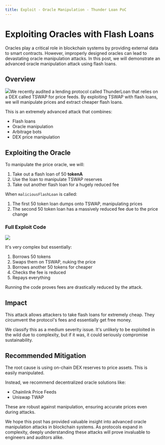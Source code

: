 ```yaml
---
title: Exploit - Oracle Manipulation - Thunder Loan PoC
---
```


# Exploiting Oracles with Flash Loans

Oracles play a critical role in blockchain systems by providing external data to smart contracts. However, improperly designed oracles can lead to devastating oracle manipulation attacks. In this post, we will demonstrate an advanced oracle manipulation attack using flash loans.

## Overview

![](https://cdn.videotap.com/kM0YOBTs7t8WreMLhr2A-49.5.png)We recently audited a lending protocol called ThunderLoan that relies on a DEX called TSWAP for price feeds. By exploiting TSWAP with flash loans, we will manipulate prices and extract cheaper flash loans.

This is an extremely advanced attack that combines:

- Flash loans
- Oracle manipulation
- Arbitrage bots
- DEX price manipulation

## Exploiting the Oracle

To manipulate the price oracle, we will:

1. Take out a flash loan of 50 **tokenA**
2. Use the loan to manipulate TSWAP reserves
3. Take out another flash loan for a hugely reduced fee

When `maliciousFlashLoan` is called:

1. The first 50 token loan dumps onto TSWAP, manipulating prices
2. The second 50 token loan has a massively reduced fee due to the price change

### Full Exploit Code

![](https://cdn.videotap.com/xK2fynd4EnHBvr8emyyD-1501.5.png)

It's very complex but essentially:

1. Borrows 50 tokens
2. Swaps them on TSWAP, nuking the price
3. Borrows another 50 tokens for cheaper
4. Checks the fee is reduced
5. Repays everything

Running the code proves fees are drastically reduced by the attack.

## Impact

This attack allows attackers to take flash loans for extremely cheap. They circumvent the protocol's fees and essentially get free money.

We classify this as a medium severity issue. It's unlikely to be exploited in the wild due to complexity, but if it was, it could seriously compromise sustainability.

## Recommended Mitigation

The root cause is using on-chain DEX reserves to price assets. This is easily manipulated.

Instead, we recommend decentralized oracle solutions like:

- Chainlink Price Feeds
- Uniswap TWAP

These are robust against manipulation, ensuring accurate prices even during attacks.

We hope this post has provided valuable insight into advanced oracle manipulation attacks in blockchain systems. As protocols expand in complexity, deeply understanding these attacks will prove invaluable to engineers and auditors alike.
